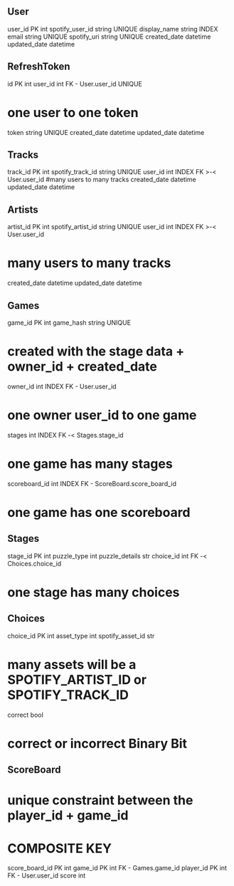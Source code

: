 User
----
user_id PK int
spotify_user_id string UNIQUE
display_name string INDEX
email string UNIQUE
spotify_uri string UNIQUE
created_date datetime
updated_date datetime

RefreshToken
----
id PK int
user_id int FK - User.user_id UNIQUE
# one user to one token
token string UNIQUE
created_date datetime
updated_date datetime

Tracks
----
track_id PK int
spotify_track_id string UNIQUE
user_id int INDEX FK >-< User.user_id
#many users to many tracks 
created_date datetime
updated_date datetime

Artists
----
artist_id PK int
spotify_artist_id string UNIQUE
user_id int INDEX FK >-< User.user_id
# many users to many tracks 
created_date datetime
updated_date datetime

Games
----
game_id PK int
game_hash string UNIQUE
# created with the stage data + owner_id + created_date
owner_id int INDEX FK - User.user_id
# one owner user_id to one game
stages int INDEX FK -< Stages.stage_id
# one game has many stages
scoreboard_id int INDEX FK - ScoreBoard.score_board_id
# one game has one scoreboard 

Stages
----
stage_id PK int
puzzle_type int
puzzle_details str
choice_id int FK -< Choices.choice_id
# one stage has many choices


Choices
----
choice_id PK int
asset_type int
spotify_asset_id str
# many assets will be a SPOTIFY_ARTIST_ID or SPOTIFY_TRACK_ID
correct bool
# correct or incorrect Binary Bit


ScoreBoard
----
# unique constraint between the player_id + game_id
# COMPOSITE KEY
score_board_id PK int
game_id PK int FK - Games.game_id
player_id PK int FK - User.user_id
score int